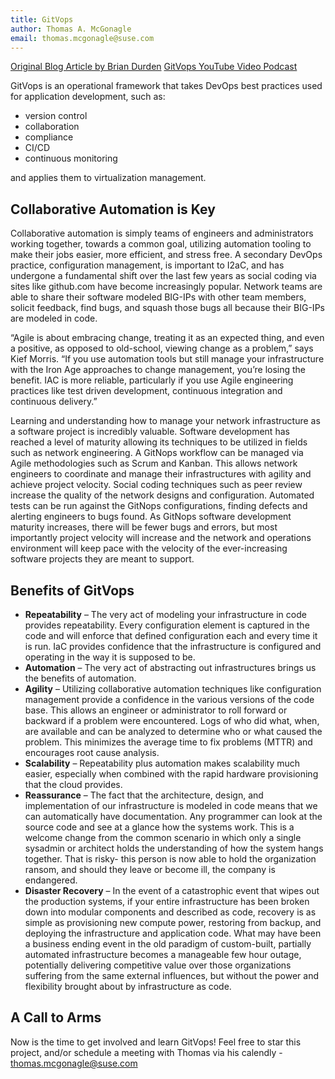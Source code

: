 ```yaml
---
title: GitVops
author: Thomas A. McGonagle
email: thomas.mcgonagle@suse.com
---
```


[Original Blog Article by Brian Durden](https://ranchergovernment.com/blog/three-easy-mode-ways-of-installing-rancher-onto-harvester)
[GitVops YouTube Video Podcast](https://www.youtube.com/live/diMTPCELjJk?si=G3wsiZDTecyElw5U)

GitVops is an operational framework that takes DevOps best practices used for application development, such as:

* version control
* collaboration
* compliance
* CI/CD
* continuous monitoring

and applies them to virtualization management.

## Collaborative Automation is Key
Collaborative automation is simply teams of engineers and administrators working together, towards a common goal, utilizing automation tooling to make their jobs easier, more efficient, and stress free. A secondary DevOps practice, configuration management, is important to I2aC, and has undergone a fundamental shift over the last few years as social coding via sites like github.com have become increasingly popular. Network teams are able to share their software modeled BIG-IPs with other team members, solicit feedback, find bugs, and squash those bugs all because their BIG-IPs are modeled in code.

“Agile is about embracing change, treating it as an expected thing, and even a positive, as opposed to old-school, viewing change as a problem,” says Kief Morris. “If you use automation tools but still manage your infrastructure with the Iron Age approaches to change management, you’re losing the benefit. IAC is more reliable, particularly if you use Agile engineering practices like test driven development, continuous integration and continuous delivery.”

Learning and understanding how to manage your network infrastructure as a software project is incredibly valuable. Software development has reached a level of maturity allowing its techniques to be utilized in fields such as network engineering. A GitNops workflow can be managed via Agile methodologies such as Scrum and Kanban. This allows network engineers to coordinate and manage their infrastructures with agility and achieve project velocity. Social coding techniques such as peer review increase the quality of the network designs and configuration. Automated tests can be run against the GitNops configurations, finding defects and alerting engineers to bugs found. As GitNops software development maturity increases, there will be fewer bugs and errors, but most importantly project velocity will increase and the network and operations environment will keep pace with the velocity of the ever-increasing software projects they are meant to support.

## Benefits of GitVops
* **Repeatability** – The very act of modeling your infrastructure in code provides repeatability. Every configuration element is captured in the code and will enforce that defined configuration each and every time it is run. IaC provides confidence that the infrastructure is configured and operating in the way it is supposed to be.
* **Automation** – The very act of abstracting out infrastructures brings us the benefits of automation.
* **Agility** – Utilizing collaborative automation techniques like configuration management provide a confidence in the various versions of the code base. This allows an engineer or administrator to roll forward or backward if a problem were encountered. Logs of who did what, when, are available and can be analyzed to determine who or what caused the problem. This minimizes the average time to fix problems (MTTR) and encourages root cause analysis.
* **Scalability** – Repeatability plus automation makes scalability much easier, especially when combined with the rapid hardware provisioning that the cloud provides.
* **Reassurance** – The fact that the architecture, design, and implementation of our infrastructure is modeled in code means that we can automatically have documentation. Any programmer can look at the source code and see at a glance how the systems work. This is a welcome change from the common scenario in which only a single sysadmin or architect holds the understanding of how the system hangs together. That is risky- this person is now able to hold the organization ransom, and should they leave or become ill, the company is endangered.
* **Disaster Recovery** – In the event of a catastrophic event that wipes out the production systems, if your entire infrastructure has been broken down into modular components and described as code, recovery is as simple as provisioning new compute power, restoring from backup, and deploying the infrastructure and application code. What may have been a business ending event in the old paradigm of custom-built, partially automated infrastructure becomes a manageable few hour outage, potentially delivering competitive value over those organizations suffering from the same external influences, but without the power and flexibility brought about by infrastructure as code.

## A Call to Arms

Now is the time to get involved and learn GitVops! Feel free to star this project, and/or schedule a meeting with Thomas via his calendly - thomas.mcgonagle@suse.com
